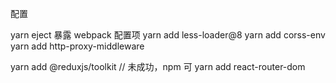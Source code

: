 配置

yarn eject 暴露 webpack 配置项
yarn add less-loader@8
yarn add corss-env
yarn add http-proxy-middleware

yarn add @reduxjs/toolkit // 未成功，npm 可
yarn add react-router-dom
